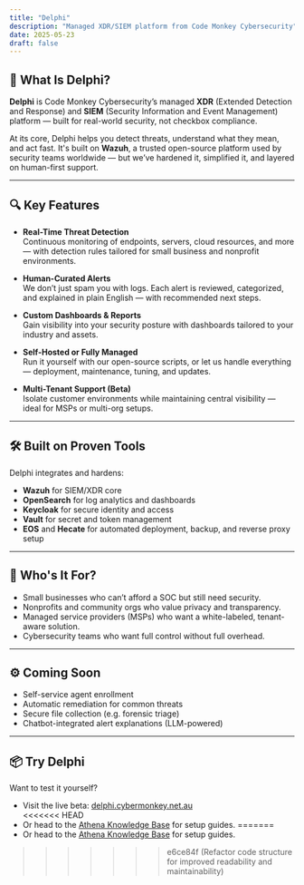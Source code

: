 ```yaml
---
title: "Delphi"
description: "Managed XDR/SIEM platform from Code Monkey Cybersecurity"
date: 2025-05-23
draft: false
---
```


## 🚨 What Is Delphi?

**Delphi** is Code Monkey Cybersecurity’s managed **XDR** (Extended Detection and Response) and **SIEM** (Security Information and Event Management) platform — built for real-world security, not checkbox compliance.

At its core, Delphi helps you detect threats, understand what they mean, and act fast. It's built on **Wazuh**, a trusted open-source platform used by security teams worldwide — but we’ve hardened it, simplified it, and layered on human-first support.

---

## 🔍 Key Features

- **Real-Time Threat Detection**  
  Continuous monitoring of endpoints, servers, cloud resources, and more — with detection rules tailored for small business and nonprofit environments.

- **Human-Curated Alerts**  
  We don’t just spam you with logs. Each alert is reviewed, categorized, and explained in plain English — with recommended next steps.

- **Custom Dashboards & Reports**  
  Gain visibility into your security posture with dashboards tailored to your industry and assets.

- **Self-Hosted or Fully Managed**  
  Run it yourself with our open-source scripts, or let us handle everything — deployment, maintenance, tuning, and updates.

- **Multi-Tenant Support (Beta)**  
  Isolate customer environments while maintaining central visibility — ideal for MSPs or multi-org setups.

---

## 🛠 Built on Proven Tools

Delphi integrates and hardens:
- **Wazuh** for SIEM/XDR core  
- **OpenSearch** for log analytics and dashboards  
- **Keycloak** for secure identity and access  
- **Vault** for secret and token management  
- **EOS** and **Hecate** for automated deployment, backup, and reverse proxy setup

---

## 💬 Who's It For?

- Small businesses who can’t afford a SOC but still need security.  
- Nonprofits and community orgs who value privacy and transparency.  
- Managed service providers (MSPs) who want a white-labeled, tenant-aware solution.  
- Cybersecurity teams who want full control without full overhead.

---

## ⚙️ Coming Soon

- Self-service agent enrollment  
- Automatic remediation for common threats  
- Secure file collection (e.g. forensic triage)  
- Chatbot-integrated alert explanations (LLM-powered)

---

## 📦 Try Delphi

Want to test it yourself?  
- Visit the live beta: [delphi.cybermonkey.net.au](https://delphi.cybermonkey.net.au)  
<<<<<<< HEAD
- Or head to the [Athena Knowledge Base](https://wiki.cybermonkey.net.au/Delphi) for setup guides.
=======
- Or head to the [Athena Knowledge Base](https://wiki.cybermonkey.net.au/Delphi) for setup guides.
>>>>>>> e6ce84f (Refactor code structure for improved readability and maintainability)
